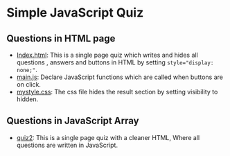 # Simple JavaScript Quiz
## Questions in HTML page 
- [Index.html](./index.html): This is a single page quiz which writes and hides all questions , answers and buttons in HTML by setting `style="display: none;"`. 
- [main.js](./main.js): Declare JavaScript functions which are called when buttons are on click. 
- [mystyle.css](./mystyle.css): The css file hides the result section by setting visibility to hidden. 
## Questions in JavaScript Array
- [quiz2](./quiz2/): This is a single page quiz with a cleaner HTML, Where all questions are written in JavaScript.
